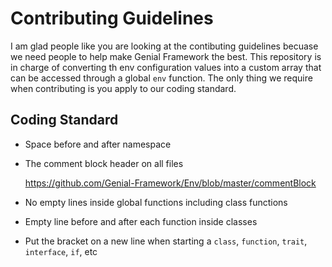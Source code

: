 # Contributing Guidelines
I am glad people like you are looking at the contibuting guidelines becuase we need people to help make Genial Framework the best. This repository is in charge of converting th env configuration values into a custom array that can be accessed through a global `env` function. The only thing we require when contributing is you apply to our coding standard.
## Coding Standard
- Space before and after namespace
- The comment block header on all files
  
  https://github.com/Genial-Framework/Env/blob/master/commentBlock
- No empty lines inside global functions including class functions
- Empty line before and after each function inside classes
- Put the bracket on a new line when starting a `class`, `function`, `trait`, `interface`, `if`, etc
